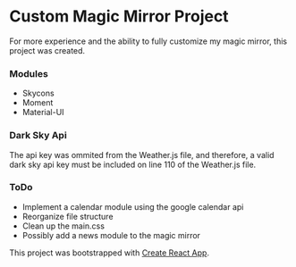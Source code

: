 # Custom Magic Mirror Project
For more experience and the ability to fully customize my magic mirror, this project was created.

### Modules
- Skycons 
- Moment 
- Material-UI

### Dark Sky Api
The api key was ommited from the Weather.js file, and therefore, a valid dark sky api key must be 
included on line 110 of the Weather.js file.

### ToDo
- Implement a calendar module using the google calendar api
- Reorganize file structure
- Clean up the main.css
- Possibly add a news module to the magic mirror


This project was bootstrapped with [Create React App](https://github.com/facebook/create-react-app).
